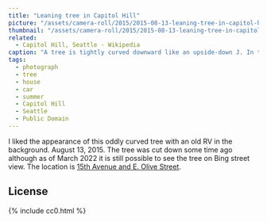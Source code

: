 ```yaml
---
title: "Leaning tree in Capitol Hill"
picture: "/assets/camera-roll/2015/2015-08-13-leaning-tree-in-capitol-hill/20150813_161947552_iOS.jpg"
thumbnail: "/assets/camera-roll/2015/2015-08-13-leaning-tree-in-capitol-hill/20150813_161947552_iOS-thumbnail.jpg"
related:
  - Capitol Hill, Seattle - Wikipedia
caption: "A tree is tightly curved downward like an upside-down J. In the background is a house and silver RV, and in front a man is walking on the sidewalk."
tags:
  - photograph
  - tree
  - house
  - car
  - summer
  - Capitol Hill
  - Seattle
  - Public Domain
---
```


I liked the appearance of this oddly curved tree with an old RV in the background. August 13, 2015. The tree was cut down some time ago although as of March 2022 it is still possible to see the tree on Bing street view. The location is [15th Avenue and E. Olive Street](https://www.bing.com/maps?osid=3795ba56-7f54-47b0-8a16-7314e20104ec&cp=47.616444~-122.312817&lvl=19&dir=321.20486&pi=8.129562&style=x&mo=z.0&v=2&sV=2&form=S00027).

## License

{% include cc0.html %}